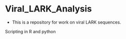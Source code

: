 # Viral_LARK_Analysis
* This is a repository for work on viral LARK sequences.

Scripting in R and python


